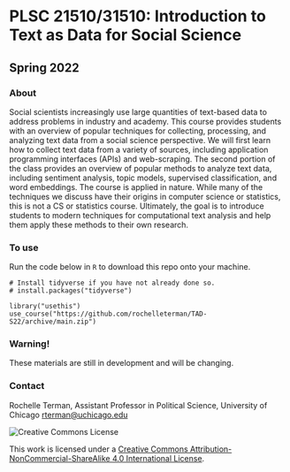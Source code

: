 # PLSC 21510/31510: Introduction to Text as Data for Social Science 

## Spring 2022

### About

Social scientists increasingly use large quantities of text-based data to address problems in industry and academy. This course provides students with an overview of popular techniques for collecting, processing, and analyzing text data from a social science perspective. We will first learn how to collect text data from a variety of sources, including application programming interfaces (APIs) and web-scraping. The second portion of the class provides an overview of popular methods to analyze text data, including sentiment analysis, topic models, supervised classification, and word embeddings. The course is applied in nature. While many of the techniques we discuss have their origins in computer science or statistics, this is not a CS or statistics course. Ultimately, the goal is to introduce students to modern techniques for computational text analysis and help them apply these methods to their own research.

### To use

Run the code below in `R` to download this repo onto your machine.
```
# Install tidyverse if you have not already done so.
# install.packages("tidyverse")

library("usethis")
use_course("https://github.com/rochelleterman/TAD-S22/archive/main.zip")
```

### Warning!

These materials are still in development and will be changing.

### Contact

Rochelle Terman, Assistant Professor in Political Science, University of Chicago
rterman@uchicago.edu


![Creative Commons License](https://i.creativecommons.org/l/by-nc-sa/4.0/88x31.png)

This work is licensed under a [Creative Commons Attribution-NonCommercial-ShareAlike 4.0 International License](http://creativecommons.org/licenses/by-nc-sa/4.0/).




